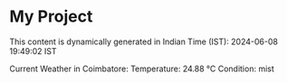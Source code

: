 # My Project

This content is dynamically generated in Indian Time (IST): 2024-06-08 19:49:02 IST


Current Weather in Coimbatore:
Temperature: 24.88 °C
Condition: mist

